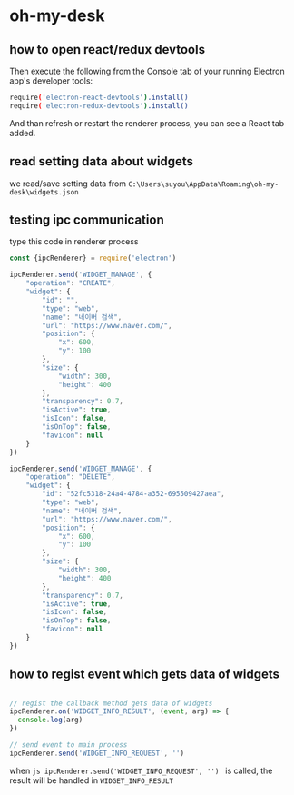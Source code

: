# oh-my-desk

## how to open react/redux devtools

Then execute the following from the Console tab of your running Electron app's developer tools:

```bash
require('electron-react-devtools').install()
require('electron-redux-devtools').install()
```

And than refresh or restart the renderer process, you can see a React tab added.

## read setting data about widgets

we read/save setting data from `C:\Users\suyou\AppData\Roaming\oh-my-desk\widgets.json`

## testing ipc communication 

type this code in renderer process

```js
const {ipcRenderer} = require('electron')

ipcRenderer.send('WIDGET_MANAGE', {
	"operation": "CREATE",
	"widget": {
		"id": "",
		"type": "web",
		"name": "네이버 검색",
		"url": "https://www.naver.com/",
		"position": {
			"x": 600,
			"y": 100
		},
		"size": {
			"width": 300,
			"height": 400
		},
		"transparency": 0.7,
		"isActive": true,
		"isIcon": false,
		"isOnTop": false,
		"favicon": null
	}
})

ipcRenderer.send('WIDGET_MANAGE', {
	"operation": "DELETE",
	"widget": {
		"id": "52fc5318-24a4-4784-a352-695509427aea",
		"type": "web",
		"name": "네이버 검색",
		"url": "https://www.naver.com/",
		"position": {
			"x": 600,
			"y": 100
		},
		"size": {
			"width": 300,
			"height": 400
		},
		"transparency": 0.7,
		"isActive": true,
		"isIcon": false,
		"isOnTop": false,
		"favicon": null
	}
})
```

## how to regist event which gets data of widgets

```js

// regist the callback method gets data of widgets
ipcRenderer.on('WIDGET_INFO_RESULT', (event, arg) => {
  console.log(arg)
})

// send event to main process
ipcRenderer.send('WIDGET_INFO_REQUEST', '')

```

when ```js ipcRenderer.send('WIDGET_INFO_REQUEST', '') ``` is called, the result will be handled in `WIDGET_INFO_RESULT`